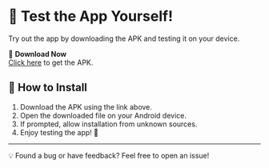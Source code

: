 # 🚀 Test the App Yourself!  

Try out the app by downloading the APK and testing it on your device.  

🔽 **Download Now**  
[Click here](https://drive.google.com/file/d/1676L2HkXLMIDcor_RNuRz2QNrE1W12Il/view?usp=drive_link) to get the APK.  

## 📌 How to Install  
1. Download the APK using the link above.  
2. Open the downloaded file on your Android device.  
3. If prompted, allow installation from unknown sources.  
4. Enjoy testing the app! 🎉  

---

💡 Found a bug or have feedback? Feel free to open an issue!  
